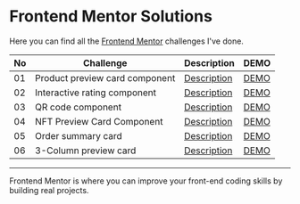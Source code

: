 # Frontend Mentor Solutions
Here you can find all the [Frontend Mentor](https://www.frontendmentor.io/) challenges I've done.

| No | Challenge | Description | DEMO |
| --- | --- | --- | --- |
| 01 | Product preview card component | [Description](https://www.frontendmentor.io/challenges/product-preview-card-component-GO7UmttRfa) | [DEMO](https://kellychi22.github.io/frontend-mentor-solutions//01-product-preview-card-component/) |
| 02 | Interactive rating component | [Description](https://www.frontendmentor.io/challenges/interactive-rating-component-koxpeBUmI) | [DEMO](https://kellychi22.github.io/frontend-mentor-solutions/02-interactive-rating-component/) |
| 03 | QR code component | [Description](https://www.frontendmentor.io/challenges/qr-code-component-iux_sIO_H) | [DEMO](https://kellychi22.github.io/frontend-mentor-solutions/03-qr-code-component/) |
| 04 | NFT Preview Card Component | [Description](https://www.frontendmentor.io/challenges/nft-preview-card-component-SbdUL_w0U) | [DEMO](https://kellychi22.github.io/frontend-mentor-solutions/04-nft-preview-card-component/) |
| 05 | Order summary card | [Description](https://www.frontendmentor.io/challenges/order-summary-component-QlPmajDUj) | [DEMO](https://kellychi22.github.io/frontend-mentor-solutions/05-order-summary-component/) |
| 06 | 3-Column preview card | [Description](https://www.frontendmentor.io/challenges/3column-preview-card-component-pH92eAR2-) | [DEMO](https://kellychi22.github.io/frontend-mentor-solutions/06-3-column-preview-card/) |

-----------------------------

Frontend Mentor is where you can improve your front-end coding skills by building real projects.